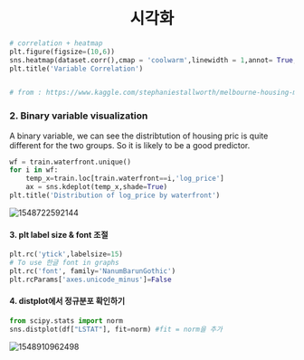 # <center>시각화</center>

```python
# correlation + heatmap
plt.figure(figsize=(10,6))
sns.heatmap(dataset.corr(),cmap = 'coolwarm',linewidth = 1,annot= True, annot_kws={"size": 9})
plt.title('Variable Correlation')


# from : https://www.kaggle.com/stephaniestallworth/melbourne-housing-market-eda-and-regression
```

### 2. Binary variable visualization

A binary variable, we can see the distribtution of housing pric is quite different for the two groups. So it is likely to be a good predictor.

```python
wf = train.waterfront.unique()
for i in wf:
    temp_x=train.loc[train.waterfront==i,'log_price']
    ax = sns.kdeplot(temp_x,shade=True)
plt.title('Distribution of log_price by waterfront')
```

![1548722592144](/home/pirl/.config/Typora/typora-user-images/1548722592144.png)

#### 3. plt label size & font 조절

```python
plt.rc('ytick',labelsize=15)
# To use 한글 font in graphs
plt.rc('font', family='NanumBarunGothic')
plt.rcParams['axes.unicode_minus']=False
```



#### 4. distplot에서 정규분포 확인하기

```python
from scipy.stats import norm
sns.distplot(df["LSTAT"], fit=norm) #fit = norm을 추가
```

![1548910962498](/home/pirl/.config/Typora/typora-user-images/1548910962498.png)

